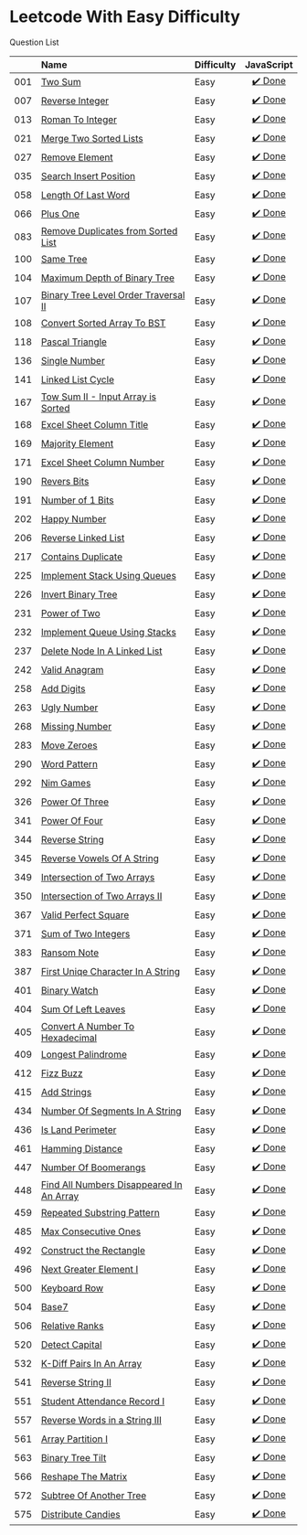 # Leetcode With Easy Difficulty
Question List

| |Name|Difficulty| JavaScript |
|---|:----|:----|:---:
001|[Two Sum](https://leetcode.com/problems/two-sum/?tab=Description)|Easy|[:heavy_check_mark: Done](https://github.com/lon-yang/leetcode/blob/master/Easy/001_TwoSum.js)
007|[Reverse Integer](https://leetcode.com/problems/reverse-integer/?tab=Description)|Easy|[:heavy_check_mark: Done](https://github.com/lon-yang/leetcode/blob/master/Easy/007_ReverseInteger.js)
013|[Roman To Integer](https://leetcode.com/problems/roman-to-integer/?tab=Description)|Easy|[:heavy_check_mark: Done](https://github.com/lon-yang/leetcode/blob/master/Easy/013_RomanToInteger.js)
021|[Merge Two Sorted Lists](https://leetcode.com/problems/merge-two-sorted-lists/#/description)|Easy|[:heavy_check_mark: Done](https://github.com/lon-yang/leetcode/blob/master/Easy/021_MergeTwoSortedLists.js)
027|[Remove Element](https://leetcode.com/problems/remove-element/#/description)|Easy|[:heavy_check_mark: Done](https://github.com/lon-yang/leetcode/blob/master/Easy/027_RemoveElement.js)
035|[Search Insert Position](https://leetcode.com/problems/search-insert-position/#/description)|Easy|[:heavy_check_mark: Done](https://github.com/lon-yang/leetcode/blob/master/Easy/035_SearchInsertPosition.js)
058|[Length Of Last Word](https://leetcode.com/problems/length-of-last-word/#/description)|Easy|[:heavy_check_mark: Done](https://github.com/lon-yang/leetcode/blob/master/Easy/058_LengthOfLastWord.js)
066|[Plus One](https://leetcode.com/problems/plus-one/#/description)|Easy|[:heavy_check_mark: Done](https://github.com/lon-yang/leetcode/blob/master/Easy/066_PlusOne.js)
083|[Remove Duplicates from Sorted List](https://leetcode.com/problems/remove-duplicates-from-sorted-list/#/description)|Easy|[:heavy_check_mark: Done](https://github.com/lon-yang/leetcode/blob/master/Easy/083_RemoveDuplicatesFromSortedList.js)
100|[Same Tree](https://leetcode.com/problems/same-tree/?tab=Description)|Easy|[:heavy_check_mark: Done](https://github.com/lon-yang/leetcode/blob/master/Easy/100_SameTree.js)
104|[Maximum Depth of Binary Tree](https://leetcode.com/problems/maximum-depth-of-binary-tree/?tab=Description#/description)|Easy|[:heavy_check_mark: Done](https://github.com/lon-yang/leetcode/blob/master/Easy/104_MaximunDepthOfBinaryTree.js)
107|[Binary Tree Level Order Traversal II](https://leetcode.com/problems/binary-tree-level-order-traversal-ii/#/description)|Easy|[:heavy_check_mark: Done](https://github.com/lon-yang/leetcode/blob/master/Easy/107_BinaryTreeLevelOrderTraversalII.js)
108|[Convert Sorted Array To BST](https://leetcode.com/problems/convert-sorted-array-to-binary-search-tree/#/description)|Easy|[:heavy_check_mark: Done](https://github.com/lon-yang/leetcode/blob/master/Easy/108_ConvertSortedArrayToBinarySearchTree.js)
118|[Pascal Triangle](https://leetcode.com/problems/pascals-triangle/#/description)|Easy|[:heavy_check_mark: Done](https://github.com/lon-yang/leetcode/blob/master/Easy/118_PascalTriangle.js)
136|[Single Number](https://leetcode.com/problems/single-number/?tab=Description)|Easy|[:heavy_check_mark: Done](https://github.com/lon-yang/leetcode/blob/master/Easy/136_SingleNumber.js)
141|[Linked List Cycle](https://leetcode.com/problems/linked-list-cycle/#/description)|Easy|[:heavy_check_mark: Done](https://github.com/lon-yang/leetcode/blob/master/Easy/141_LinkedListCycle.js)
167|[Tow Sum II - Input Array is Sorted](https://leetcode.com/problems/two-sum-ii-input-array-is-sorted/#/description)|Easy|[:heavy_check_mark: Done](https://github.com/lon-yang/leetcode/blob/master/Easy/167_TwoSumII_InputArrayIsSorted.js)
168|[Excel Sheet Column Title](https://leetcode.com/problems/excel-sheet-column-title/?tab=Description)|Easy|[:heavy_check_mark: Done](https://github.com/lon-yang/leetcode/blob/master/Easy/168_ExcelSheetColumnTitle.js)
169|[Majority Element](https://leetcode.com/problems/majority-element/?tab=Description)|Easy|[:heavy_check_mark: Done](https://github.com/lon-yang/leetcode/blob/master/Easy/169_MajorityElement.js)
171|[Excel Sheet Column Number](https://leetcode.com/problems/excel-sheet-column-number/?tab=Description)|Easy|[:heavy_check_mark: Done](https://github.com/lon-yang/leetcode/blob/master/Easy/171_ExcelSheetColumnNumber.js)
190|[Revers Bits](https://leetcode.com/problems/reverse-bits/#/description)|Easy|[:heavy_check_mark: Done](https://github.com/lon-yang/leetcode/blob/master/Easy/190_ReverseBits.js)
191|[Number of 1 Bits](https://leetcode.com/problems/number-of-1-bits/#/description)|Easy|[:heavy_check_mark: Done](https://github.com/lon-yang/leetcode/blob/master/Easy/191_NumberOf1Bits.js)
202|[Happy Number](https://leetcode.com/problems/happy-number/#/description)|Easy|[:heavy_check_mark: Done](https://github.com/lon-yang/leetcode/blob/master/Easy/202_HappyNumber.js)
206|[Reverse Linked List](https://leetcode.com/problems/reverse-linked-list/#/description)|Easy|[:heavy_check_mark: Done](https://github.com/lon-yang/leetcode/blob/master/Easy/206_ReverseLinkedList.js)
217|[Contains Duplicate](https://leetcode.com/problems/contains-duplicate/#/description)|Easy|[:heavy_check_mark: Done](https://github.com/lon-yang/leetcode/blob/master/Easy/217_ContainsDuplicate.js)
225|[Implement Stack Using Queues](https://leetcode.com/problems/implement-stack-using-queues/#/description)|Easy|[:heavy_check_mark: Done](https://github.com/lon-yang/leetcode/blob/master/Easy/225_ImplementStackUsingQueues.js)
226|[Invert Binary Tree](https://leetcode.com/problems/invert-binary-tree/#/description)|Easy|[:heavy_check_mark: Done](https://github.com/lon-yang/leetcode/blob/master/Easy/226_InvertBinaryTree.js)
231|[Power of Two](https://leetcode.com/problems/power-of-two/#/description)|Easy|[:heavy_check_mark: Done](https://github.com/lon-yang/leetcode/blob/master/Easy/231_PowerOfTwo.js)
232|[Implement Queue Using Stacks](https://leetcode.com/problems/implement-queue-using-stacks/#/description)|Easy|[:heavy_check_mark: Done](https://github.com/lon-yang/leetcode/blob/master/Easy/232_ImplementQueueUsingStacks.js)
237|[Delete Node In A Linked List](https://leetcode.com/problems/delete-node-in-a-linked-list/#/description)|Easy|[:heavy_check_mark: Done](https://github.com/lon-yang/leetcode/blob/master/Easy/237_DeleteNodeInALinkedList.js)
242|[Valid Anagram](https://leetcode.com/problems/valid-anagram/#/description)|Easy|[:heavy_check_mark: Done](https://github.com/lon-yang/leetcode/blob/master/Easy/242_ValidAnagram.js)
258|[Add Digits](https://leetcode.com/problems/add-digits/?tab=Description)|Easy|[:heavy_check_mark: Done](https://github.com/lon-yang/leetcode/blob/master/Easy/258_AddDigits.js)
263|[Ugly Number](https://leetcode.com/problems/ugly-number/#/description)|Easy|[:heavy_check_mark: Done](https://github.com/lon-yang/leetcode/blob/master/Easy/263_UglyNumber.js)
268|[Missing Number](https://leetcode.com/problems/missing-number/?tab=Description)|Easy|[:heavy_check_mark: Done](https://github.com/lon-yang/leetcode/blob/master/Easy/268_MissingNumber.js)
283|[Move Zeroes](https://leetcode.com/problems/move-zeroes/#/description)|Easy|[:heavy_check_mark: Done](https://github.com/lon-yang/leetcode/blob/master/Easy/283_MoveZeroes.js)
290|[Word Pattern](https://leetcode.com/problems/word-pattern/#/description)|Easy|[:heavy_check_mark: Done](https://github.com/lon-yang/leetcode/blob/master/Easy/290_WordPattern.js)
292|[Nim Games](https://leetcode.com/problems/nim-game/?tab=Description)|Easy|[:heavy_check_mark: Done](https://github.com/lon-yang/leetcode/blob/master/Easy/292_NimGame.js)
326|[Power Of Three](https://leetcode.com/problems/power-of-three/#/description)|Easy|[:heavy_check_mark: Done](https://github.com/lon-yang/leetcode/blob/master/Easy/326_PowerOfThree.js)
341|[Power Of Four](https://leetcode.com/problems/power-of-four/#/description)|Easy|[:heavy_check_mark: Done](https://github.com/lon-yang/leetcode/blob/master/Easy/342_PowerOfFour.js)
344|[Reverse String](https://leetcode.com/problems/reverse-string/?tab=Description)|Easy|[:heavy_check_mark: Done](https://github.com/lon-yang/leetcode/blob/master/Easy/344_ReverseString.js)
345|[Reverse Vowels Of A String](https://leetcode.com/problems/reverse-vowels-of-a-string/#/description)|Easy|[:heavy_check_mark: Done](https://github.com/lon-yang/leetcode/blob/master/Easy/345_ReverseVowelsOfAString.js)
349|[Intersection of Two Arrays](https://leetcode.com/problems/intersection-of-two-arrays/?tab=Description)|Easy|[:heavy_check_mark: Done](https://github.com/lon-yang/leetcode/blob/master/Easy/349_IntersectionofTwoArrays.js)
350|[Intersection of Two Arrays II](https://leetcode.com/problems/intersection-of-two-arrays-ii/#/description)|Easy|[:heavy_check_mark: Done](https://github.com/lon-yang/leetcode/blob/master/Easy/350_IntersectionOfTwoArraysII.js)
367|[Valid Perfect Square](https://leetcode.com/problems/valid-perfect-square/#/description)|Easy|[:heavy_check_mark: Done](https://github.com/lon-yang/leetcode/blob/master/Easy/367_ValidPerfectSquare.js)
371|[Sum of Two Integers](https://leetcode.com/problems/sum-of-two-integers/?tab=Description)|Easy|[:heavy_check_mark: Done](https://github.com/lon-yang/leetcode/blob/master/Easy/371_SumofTwoIntegers.js)
383|[Ransom Note](https://leetcode.com/problems/ransom-note/#/description)|Easy|[:heavy_check_mark: Done](https://github.com/lon-yang/leetcode/blob/master/Easy/383_RansomNote.js)
387|[First Uniqe Character In A String](https://leetcode.com/problems/first-unique-character-in-a-string/#/description)|Easy|[:heavy_check_mark: Done](https://github.com/lon-yang/leetcode/blob/master/Easy/387_FirstUniqueCharacterInAString.js)
401|[Binary Watch](https://leetcode.com/problems/binary-watch/#/description)|Easy|[:heavy_check_mark: Done](https://github.com/lon-yang/leetcode/blob/master/Easy/401_BinaryWatch.js)
404|[Sum Of Left Leaves](https://leetcode.com/problems/sum-of-left-leaves/?tab=Description)|Easy|[:heavy_check_mark: Done](https://github.com/lon-yang/leetcode/blob/master/Easy/404_SumOfLeftLeaves.js)
405|[Convert A Number To Hexadecimal](https://leetcode.com/problems/convert-a-number-to-hexadecimal/#/description)|Easy|[:heavy_check_mark: Done](https://github.com/lon-yang/leetcode/blob/master/Easy/405_ConvertANumberToHexadecimal.js)
409|[Longest Palindrome](https://leetcode.com/problems/longest-palindrome/#/description)|Easy|[:heavy_check_mark: Done](https://github.com/lon-yang/leetcode/blob/master/Easy/409_LongestPalindrome.js)
412|[Fizz Buzz](https://leetcode.com/problems/fizz-buzz/?tab=Description)|Easy|[:heavy_check_mark: Done](https://github.com/lon-yang/leetcode/blob/master/Easy/412_FizzBuzz.js)
415|[Add Strings](https://leetcode.com/problems/add-strings/#/description)|Easy|[:heavy_check_mark: Done](https://github.com/lon-yang/leetcode/blob/master/Easy/415_AddStrings.js)
434|[Number Of Segments In A String](https://leetcode.com/problems/number-of-segments-in-a-string/#/description)|Easy|[:heavy_check_mark: Done](https://github.com/lon-yang/leetcode/blob/master/Easy/434_NumberOfSegmentsInAString.js)
436|[Is Land Perimeter](https://leetcode.com/problems/island-perimeter/?tab=Description)|Easy|[:heavy_check_mark: Done](https://github.com/lon-yang/leetcode/blob/master/Easy/436_IslandPerimeter.js)
461|[Hamming Distance](https://leetcode.com/problems/hamming-distance/?tab=Description)|Easy|[:heavy_check_mark: Done](https://github.com/lon-yang/leetcode/blob/master/Easy/461_HammingDistance.js)
447|[Number Of Boomerangs](https://leetcode.com/problems/number-of-boomerangs/#/description)|Easy|[:heavy_check_mark: Done](https://github.com/lon-yang/leetcode/blob/master/Easy/447_NumberOfBoomerangs.js)
448|[Find All Numbers Disappeared In An Array](https://leetcode.com/problems/find-all-numbers-disappeared-in-an-array/?tab=Description)|Easy|[:heavy_check_mark: Done](https://github.com/lon-yang/leetcode/blob/master/Easy/448_FindAllNumbersDisapperedInAnArray.js)
459|[Repeated Substring Pattern](https://leetcode.com/problems/repeated-substring-pattern/#/description)|Easy|[:heavy_check_mark: Done](https://github.com/lon-yang/leetcode/blob/master/Easy/459_RepeatedSubstringPattern.js)
485|[Max Consecutive Ones](https://leetcode.com/problems/max-consecutive-ones/?tab=Description)|Easy|[:heavy_check_mark: Done](https://github.com/lon-yang/leetcode/blob/master/Easy/485_MaxConsecutiveOnes.js)
492|[Construct the Rectangle](https://leetcode.com/problems/construct-the-rectangle/#/description)|Easy|[:heavy_check_mark: Done](https://github.com/lon-yang/leetcode/blob/master/Easy/492_ConstructTheRectangle.js)
496|[Next Greater Element I](https://leetcode.com/problems/next-greater-element-i/#/description)|Easy|[:heavy_check_mark: Done](https://github.com/lon-yang/leetcode/blob/master/Easy/496_NextGreaterElementI.js)
500|[Keyboard Row](https://leetcode.com/problems/keyboard-row/?tab=Description)|Easy|[:heavy_check_mark: Done](https://github.com/lon-yang/leetcode/blob/master/Easy/500_KeyboardRow.js)
504|[Base7](https://leetcode.com/problems/base-7/?tab=Description)|Easy|[:heavy_check_mark: Done](https://github.com/lon-yang/leetcode/blob/master/Easy/504_Base7.js)
506|[Relative Ranks](https://leetcode.com/problems/relative-ranks/?tab=Description)|Easy|[:heavy_check_mark: Done](https://github.com/lon-yang/leetcode/blob/master/Easy/506_RelativeRanks.js)
520|[Detect Capital](https://leetcode.com/problems/relative-ranks/?tab=Description)|Easy|[:heavy_check_mark: Done](https://github.com/lon-yang/leetcode/blob/master/Easy/520_DetectCapital.js)
532|[K-Diff Pairs In An Array](https://leetcode.com/problems/k-diff-pairs-in-an-array/#/description)|Easy|[:heavy_check_mark: Done](https://github.com/lon-yang/leetcode/blob/master/Easy/532_K-diffPairsInAnArray.js)
541|[Reverse String II](https://leetcode.com/problems/reverse-string-ii/#/description)|Easy|[:heavy_check_mark: Done](https://github.com/lon-yang/leetcode/blob/master/Easy/541_ReverseStringII.js)
551|[Student Attendance Record I](https://leetcode.com/problems/student-attendance-record-i/#/description)|Easy|[:heavy_check_mark: Done](https://github.com/lon-yang/leetcode/blob/master/Easy/551_StudentAttendanceRecordI.js)
557|[Reverse Words in a String III](https://leetcode.com/problems/reverse-words-in-a-string-iii/#/description)|Easy|[:heavy_check_mark: Done](https://github.com/lon-yang/leetcode/blob/master/Easy/557_ReverseWordsInAStringIII.js)
561|[Array Partition I](https://leetcode.com/problems/array-partition-i/#/description)|Easy|[:heavy_check_mark: Done](https://github.com/lon-yang/leetcode/blob/master/Easy/561_ArrayPartitionI.js)
563|[Binary Tree Tilt](https://leetcode.com/problems/binary-tree-tilt/#/description)|Easy|[:heavy_check_mark: Done](https://github.com/lon-yang/leetcode/blob/master/Easy/563_BinaryTreeTilt.js)
566|[Reshape The Matrix](https://leetcode.com/problems/reshape-the-matrix/#/description)|Easy|[:heavy_check_mark: Done](https://github.com/lon-yang/leetcode/blob/master/Easy/566_ReshapeTheMatrix.js)
572|[Subtree Of Another Tree](https://leetcode.com/problems/subtree-of-another-tree/#/description)|Easy|[:heavy_check_mark: Done](https://github.com/lon-yang/leetcode/blob/master/Easy/572_SubtreeOfAnotherTree.js)
575|[Distribute Candies](https://leetcode.com/problems/distribute-candies/#/description)|Easy|[:heavy_check_mark: Done](https://github.com/lon-yang/leetcode/blob/master/Easy/575_DistributeCandies.js)
